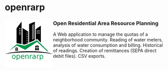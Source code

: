# openrarp
<div>
  <img src="images/openrarp_logo_large.png" width="30%" align="left" alt="openrarp logo"/>
</div>
<h3>Open Residential Area Resource Planning</h3>
A Web application to manage the quotas of a neighborhood community. Reading of water meters, analysis of water consumption and billing. Historical of readings. Creation of remittances (SEPA direct debit files). CSV exports.
